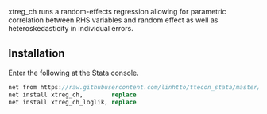 xtreg_ch runs a random-effects regression allowing for parametric correlation
between RHS variables and random effect as well as heteroskedasticity in
individual errors.

## Installation

Enter the following at the Stata console.

```stata
net from https://raw.githubusercontent.com/linhtto/ttecon_stata/master/xtreg_ch/ado
net install xtreg_ch,        replace
net install xtreg_ch_loglik, replace
```
